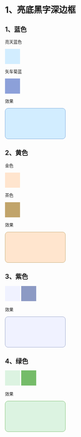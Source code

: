 # 1、亮底黑字深边框

## 1、蓝色

亮天蓝色

<div style="display:inline-block;width: 50px;height: 50px;background-color: rgb(210,237,255);"></div>

矢车菊蓝

<div style="display:inline-block;width: 50px;height: 50px;background-color: rgb(140,160,217);"></div>

效果

<div style="width: 200px;height: 100px;background-color: rgb(210,237,255);border: rgb(110,160,217) solid 1px;border-radius: 10px;"></div>



## 2、黄色

金色

<div style="display:inline-block;width: 50px;height: 50px;background-color: rgb(255,229,206);"></div>

茶色

<div style="display:inline-block;width: 50px;height: 50px;background-color: rgb(193,164,106);"></div>

效果

<div style="width: 200px;height: 100px;background-color: rgb(255,229,206);border: rgb(193,164,106) solid 1px;border-radius: 10px;"></div>





## 3、紫色



<div style="display:inline-block;width: 50px;height: 50px;background-color: rgb(240,242,255);"></div>



<div style="display:inline-block;width: 50px;height: 50px;background-color: rgb(140,154,196);"></div>

效果

<div style="width: 200px;height: 100px;background-color: rgb(240,242,255);border: rgb(140,154,196) solid 1px;border-radius: 10px;"></div>





## 4、绿色



<div style="display:inline-block;width: 50px;height: 50px;background-color: rgb(220,243,225);"></div>



<div style="display:inline-block;width: 50px;height: 50px;background-color: rgb(117,188,105);"></div>

效果

<div style="width: 200px;height: 100px;background-color: rgb(220,243,225);border: rgb(117,188,105) solid 1px;border-radius: 10px;"></div>


